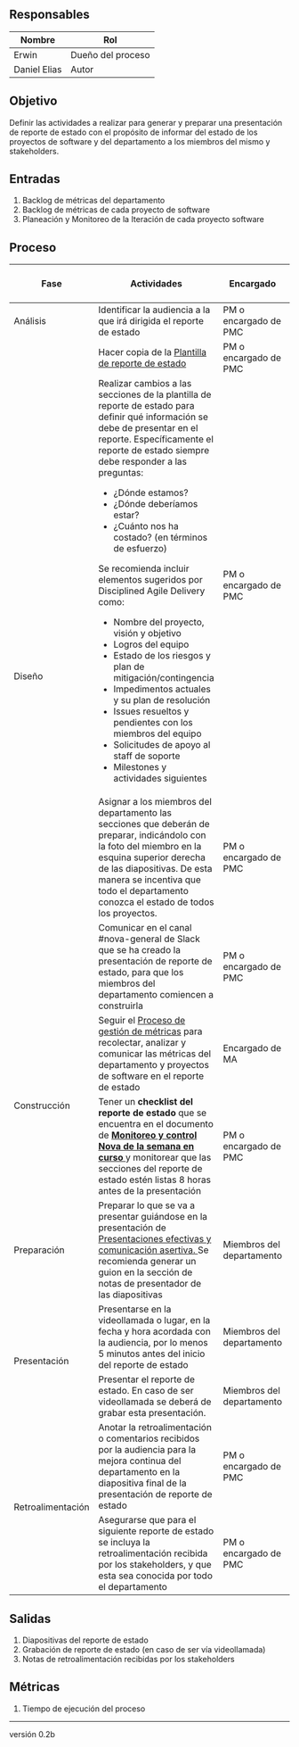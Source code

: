## Responsables

| Nombre  | Rol   |
|---------|-------|
|    Erwin     | Dueño del proceso |
|    Daniel Elias     | Autor |

## Objetivo
Definir las actividades a realizar para generar y preparar una presentación de reporte de estado con el propósito de informar del estado de los proyectos de software y del departamento a los miembros del mismo y stakeholders.


## Entradas
1. Backlog de métricas del departamento
2. Backlog de métricas de cada proyecto de software
3. Planeación y Monitoreo de la Iteración de cada proyecto software

## Proceso

<table>
  <thead>
    <tr>
      <th>Fase</th>
      <th>Actividades</th>
      <th>Encargado</th>
      <th>Áreas del CMMI</th>
    </tr>
  </thead>
  <tbody>
    <tr>
      <td rowspan="1">Análisis</td>
      <td> Identificar la audiencia a la que irá dirigida el reporte de estado</td>
      <td>PM o encargado de PMC</td>
      <td>PMC</td>
    </tr>
    <tr>
      <td rowspan="4">Diseño</td>
      <td> Hacer copia de la <a href="https://drive.google.com/file/d/1dpBivvOogRRn4Zhop3fV9m18MBa7H7Jp/view?usp=sharing">Plantilla de reporte de estado</a> </td>
      <td>PM o encargado de PMC</td>
      <td>PMC</td>
    </tr>
     <tr>
      <td> Realizar cambios a las secciones de la plantilla de reporte de estado para definir qué información se debe de presentar en el reporte. Específicamente el reporte de estado siempre debe responder a las preguntas: 
      <ul>
          <li>¿Dónde estamos?</li>
          <li>¿Dónde deberíamos estar?</li>
          <li>¿Cuánto nos ha costado? (en términos de esfuerzo)</li>
      </ul> 
      Se recomienda incluir elementos sugeridos por Disciplined Agile Delivery como:
       <ul>
          <li>Nombre del proyecto, visión y objetivo</li>
          <li>Logros del equipo</li>
          <li>Estado de los riesgos y plan de mitigación/contingencia</li>
          <li>Impedimentos actuales y su plan de resolución</li>
          <li>Issues resueltos y pendientes con los miembros del equipo</li>
          <li>Solicitudes de apoyo al staff de soporte</li>
          <li>Milestones y actividades siguientes</li>
      </ul> 
      </td>
      <td>PM o encargado de PMC</td>
      <td>PMC</td>
    </tr>
    <tr>
      <td> Asignar a los miembros del departamento las secciones que deberán de preparar, indicándolo con la foto del miembro en la esquina superior derecha de las diapositivas. De esta manera se incentiva que todo el departamento conozca el estado de todos los proyectos.</td>
      <td> PM o encargado de PMC </td>
      <td> PMC </td>
    </tr>
     <tr>
      <td> Comunicar en el canal #nova-general de Slack que se ha creado la presentación de reporte de estado, para que los miembros del departamento comiencen a construirla </td>
      <td>PM o encargado de PMC</td>
      <td>PMC</td>
    </tr>
    <tr>
      <td rowspan="2">Construcción</td>
      <td> Seguir el <a href="https://github.com/novaDepto/Nova/wiki/Proceso-de-gesti%C3%B3n-de-m%C3%A9tricas">Proceso de gestión de métricas</a> para recolectar, analizar y comunicar las métricas del departamento y proyectos de software en el reporte de estado</td>
      <td>Encargado de MA</td>
      <td>MA</td>
    </tr>
    <tr>
      <td> Tener un <strong> checklist del reporte de estado </strong> que se encuentra en el documento de <strong> <a href="https://drive.google.com/drive/u/0/folders/0ANskmMU8C5dxUk9PVA"> Monitoreo y control Nova de la semana en curso </a> </strong> y monitorear que las secciones del reporte de estado estén listas 8 horas antes de la presentación </td>
      <td> PM o encargado de PMC </td>
      <td> PMC </td>
    </tr>
    <tr>
      <td>Preparación</td>
      <td> Preparar lo que se va a presentar guiándose en la presentación de <a href="https://docs.google.com/presentation/d/1VL4kB6_yD6mA9cgn3qC8eTLbvYH6moIDaHuy63MhOb4/edit#slide=id.g35f391192_00">  Presentaciones efectivas y comunicación asertiva. </a> Se recomienda generar un guion en la sección de notas de presentador de las diapositivas </td>
      <td> Miembros del departamento</td>
      <td> PMC</td>
    </tr>
    <tr>
      <td rowspan="2">Presentación </td>
      <td> Presentarse en la videollamada o lugar, en la fecha y hora acordada con la audiencia, por lo menos 5 minutos antes del inicio del reporte de estado </td>
      <td> Miembros del departamento </td>
      <td> PMC </td>
       <tr>
      <td> Presentar el reporte de estado. En caso de ser videollamada se deberá de grabar esta presentación. </td>
      <td> Miembros del departamento </td>
      <td> PMC </td>
    </tr>
    </tr>
    <tr>
      <td rowspan="2">Retroalimentación</td>
      <td> Anotar la retroalimentación o comentarios recibidos por la audiencia para la mejora continua del departamento en la diapositiva final de la presentación de reporte de estado</td>
      <td> PM o encargado de PMC </td>
      <td> PMC</td>
    </tr>
    <tr>
      <td> Asegurarse que para el siguiente reporte de estado se incluya la retroalimentación recibida por los stakeholders, y que esta sea conocida por todo el departamento </td>
      <td> PM o encargado de PMC  </td>
      <td> PMC </td>
    </tr>
  </tbody>
</table>

## Salidas
1. Diapositivas del reporte de estado
2. Grabación de reporte de estado (en caso de ser vía videollamada)
3. Notas de retroalimentación recibidas por los stakeholders

## Métricas
1. Tiempo de ejecución del proceso

***
versión 0.2b